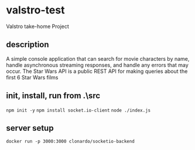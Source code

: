 # valstro-test
Valstro take-home Project

## description
 A simple console application that can search for movie characters by name, handle asynchronous streaming responses, and handle any errors that may occur.
The Star Wars API is a public REST API for making queries about the first 6 Star Wars films

## init, install, run from .\src

`npm init -y`
`npm install socket.io-client`
`node ./index.js`

## server setup
`docker run -p 3000:3000 clonardo/socketio-backend`

